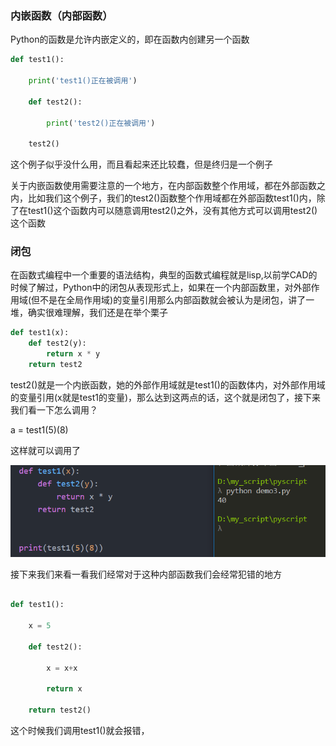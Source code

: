 ### 内嵌函数（内部函数）

Python的函数是允许内嵌定义的，即在函数内创建另一个函数

```py
def test1():

    print('test1()正在被调用')

    def test2():

        print('test2()正在被调用')

    test2()

```

这个例子似乎没什么用，而且看起来还比较蠢，但是终归是一个例子

关于内嵌函数使用需要注意的一个地方，在内部函数整个作用域，都在外部函数之内，比如我们这个例子，我们的test2\(\)函数整个作用域都在外部函数test1\(\)内，除了在test1\(\)这个函数内可以随意调用test2\(\)之外，没有其他方式可以调用test2\(\)这个函数

### 闭包

在函数式编程中一个重要的语法结构，典型的函数式编程就是lisp,以前学CAD的时候了解过，Python中的闭包从表现形式上，如果在一个内部函数里，对外部作用域\(但不是在全局作用域\)的变量引用那么内部函数就会被认为是闭包，讲了一堆，确实很难理解，我们还是在举个栗子

```py
def test1(x):    
    def test2(y):        
        return x * y    
    return test2

```

test2\(\)就是一个内嵌函数，她的外部作用域就是test1\(\)的函数体内，对外部作用域的变量引用\(x就是test1的变量\)，那么达到这两点的话，这个就是闭包了，接下来我们看一下怎么调用？

a  = test1\(5\)\(8\)

这样就可以调用了

![](/assets/调用闭包.png)

接下来我们来看一看我们经常对于这种内部函数我们会经常犯错的地方

```py

def test1():

    x = 5

    def test2():

        x = x+x

        return x

    return test2()

```

这个时候我们调用test1\(\)就会报错，

